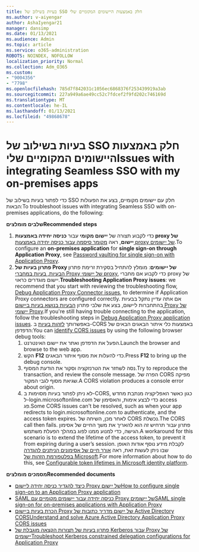 ```yaml
---
title: בעיות בשילוב של SSO חלק באמצעות היישומים המקומיים שלי
ms.author: v-aiyengar
author: AshaIyengar21
manager: dansimp
ms.date: 01/13/2021
ms.audience: Admin
ms.topic: article
ms.service: o365-administration
ROBOTS: NOINDEX, NOFOLLOW
localization_priority: Normal
ms.collection: Adm_O365
ms.custom:
- "9004356"
- "7798"
ms.openlocfilehash: 785d7f842031c1056ec6868376f253439919a3ab
ms.sourcegitcommit: 227a949a6ae49cc52c7fdcef2f9fd202c746169d
ms.translationtype: MT
ms.contentlocale: he-IL
ms.lasthandoff: 01/13/2021
ms.locfileid: "49868678"
---
```

# <a name="issues-with-integrating-seamless-sso-with-my-on-premises-apps"></a><span data-ttu-id="da0a5-102">בעיות בשילוב של SSO חלק באמצעות היישומים המקומיים שלי</span><span class="sxs-lookup"><span data-stu-id="da0a5-102">Issues with integrating Seamless SSO with my on-premises apps</span></span>

<span data-ttu-id="da0a5-103">כדי לפתור בעיות בשילוב של SSO חלק עם יישומים מקומיים, בצע את הפעולות הבאות:</span><span class="sxs-lookup"><span data-stu-id="da0a5-103">To troubleshoot issues with integrating Seamless SSO with on-premises applications, do the following:</span></span>

<span data-ttu-id="da0a5-104">**שלבים מומלצים**</span><span class="sxs-lookup"><span data-stu-id="da0a5-104">**Recommended steps**</span></span>

1. <span data-ttu-id="da0a5-105">כדי לקבוע תצורה של **יישום מקומי** עבור **כניסה יחידה באמצעות proxy של יישום**, ראה [מקומר סיסמה עבור כניסה יחידה באמצעות proxy של יישומים](https://docs.microsoft.com/azure/active-directory/manage-apps/application-proxy-configure-single-sign-on-password-vaulting).</span><span class="sxs-lookup"><span data-stu-id="da0a5-105">To configure an **on-premises application** for **single sign-on through Application Proxy**, see [Password vaulting for single sign-on with Application Proxy](https://docs.microsoft.com/azure/active-directory/manage-apps/application-proxy-configure-single-sign-on-password-vaulting).</span></span>
1. <span data-ttu-id="da0a5-106">**פתרון בעיות של Proxy של יישומים**: מומלץ להתחיל בסקירת זרימת פתרון [הבעיות, בעיות במחברי Proxy של יישומי proxy](https://docs.microsoft.com/azure/active-directory/manage-apps/application-proxy-debug-connectors), כדי לקבוע אם מחברי proxy של יישום מוגדרים כראוי.</span><span class="sxs-lookup"><span data-stu-id="da0a5-106">**Troubleshooting Application Proxy issues**: we recommend that you start with reviewing the troubleshooting flow, [Debug Application Proxy Connector issues](https://docs.microsoft.com/azure/active-directory/manage-apps/application-proxy-debug-connectors), to determine if Application Proxy connectors are configured correctly.</span></span> <span data-ttu-id="da0a5-107">אם אתה עדיין נתקל בבעיות בהתחברות ליישום, בצע את שלבי פתרון [הבעיות בנושא בעיות ביישום Proxy של יישומי Proxy](https://docs.microsoft.com/azure/active-directory/manage-apps/application-proxy-debug-apps).</span><span class="sxs-lookup"><span data-stu-id="da0a5-107">If you're still having trouble connecting to the application, follow the troubleshooting steps in [Debug Application Proxy application issues](https://docs.microsoft.com/azure/active-directory/manage-apps/application-proxy-debug-apps).</span></span> <span data-ttu-id="da0a5-108">באפשרותך [לזהות בעיות](https://docs.microsoft.com/azure/active-directory/manage-apps/application-proxy-understand-cors-issues#understand-and-identify-cors-issues) ב-CORS באמצעות כלי איתור הבאגים הבאים של הדפדפן:</span><span class="sxs-lookup"><span data-stu-id="da0a5-108">You can [identify CORS issues](https://docs.microsoft.com/azure/active-directory/manage-apps/application-proxy-understand-cors-issues#understand-and-identify-cors-issues) by using the following browser debug tools:</span></span>
    1. <span data-ttu-id="da0a5-109">הפעל את הדפדפן ואתר את יישום האינטרנט.</span><span class="sxs-lookup"><span data-stu-id="da0a5-109">Launch the browser and browse to the web app.</span></span>
    1. <span data-ttu-id="da0a5-110">הקש **F12** כדי להעלות את מסוף איתור הבאגים.</span><span class="sxs-lookup"><span data-stu-id="da0a5-110">Press **F12** to bring up the debug console.</span></span>
    1. <span data-ttu-id="da0a5-111">נסה לשחזר את הטרנזקציה וסקור את הודעת המסוף.</span><span class="sxs-lookup"><span data-stu-id="da0a5-111">Try to reproduce the transaction, and review the console message.</span></span> <span data-ttu-id="da0a5-112">הפרה של CORS מפיקה שגיאת מסוף לגבי המקור.</span><span class="sxs-lookup"><span data-stu-id="da0a5-112">A CORS violation produces a console error about origin.</span></span>
    1. <span data-ttu-id="da0a5-113">לא ניתן לפתור בעיות מסוימות ב-CORS, כגון כאשר האפליקציה מנתבת מחדש ל-login.microsoftonline.com כדי לבצע אימות, והאסימון של access פג.</span><span class="sxs-lookup"><span data-stu-id="da0a5-113">Some CORS issues can't be resolved, such as when your app redirects to login.microsoftonline.com to authenticate, and the access token expires.</span></span> <span data-ttu-id="da0a5-114">לאחר מכן, השיחה של CORS נכשלת.</span><span class="sxs-lookup"><span data-stu-id="da0a5-114">The CORS call then fails.</span></span> <span data-ttu-id="da0a5-115">פתרון עבור תרחיש זה הוא להאריך את משך החיים של אסימון הגישה, כדי למנוע ממנו לפוג במהלך הפעלת משתמש.</span><span class="sxs-lookup"><span data-stu-id="da0a5-115">A workaround for this scenario is to extend the lifetime of the access token, to prevent it from expiring during a user’s session.</span></span> <span data-ttu-id="da0a5-116">לקבלת מידע נוסף אודות האופן שבו ניתן לעשות זאת, ראה [אורך חיים של אסימונים הניתנים להגדרה בפלטפורמת הזהות של Microsoft](https://docs.microsoft.com/azure/active-directory/develop/active-directory-configurable-token-lifetimes).</span><span class="sxs-lookup"><span data-stu-id="da0a5-116">For more information about how to do this, see [Configurable token lifetimes in Microsoft identity platform](https://docs.microsoft.com/azure/active-directory/develop/active-directory-configurable-token-lifetimes).</span></span>

<span data-ttu-id="da0a5-117">**מסמכים מומלצים**</span><span class="sxs-lookup"><span data-stu-id="da0a5-117">**Recommended documents**</span></span>

- [<span data-ttu-id="da0a5-118">כיצד להגדיר כניסה יחידה ליישום Proxy של יישום</span><span class="sxs-lookup"><span data-stu-id="da0a5-118">How to configure single sign-on to an Application Proxy application</span></span>](https://docs.microsoft.com/azure/active-directory/manage-apps/application-proxy-config-sso-how-to)
- [<span data-ttu-id="da0a5-119">SAML כניסה יחידה עבור יישומים מקומיים עם Proxy של יישומים</span><span class="sxs-lookup"><span data-stu-id="da0a5-119">SAML single sign-on for on-premises applications with Application Proxy</span></span>](https://docs.microsoft.com/azure/active-directory/manage-apps/application-proxy-configure-single-sign-on-on-premises-apps)
- [<span data-ttu-id="da0a5-120">הכרת בעיות ביישום Proxy של יישום מדריך כתובות של Active Directory CORS</span><span class="sxs-lookup"><span data-stu-id="da0a5-120">Understand and solve Azure Active Directory Application Proxy CORS issues</span></span>](https://docs.microsoft.com/azure/active-directory/manage-apps/application-proxy-understand-cors-issues#solutions-for-application-proxy-cors-issues)
- [<span data-ttu-id="da0a5-121">פתרון בעיות של תצורות הקצאה מוגבלת של Kerberos עבור Proxy של יישומים</span><span class="sxs-lookup"><span data-stu-id="da0a5-121">Troubleshoot Kerberos constrained delegation configurations for Application Proxy</span></span>](https://docs.microsoft.com/azure/active-directory/manage-apps/application-proxy-back-end-kerberos-constrained-delegation-how-to)